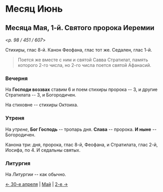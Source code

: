 
# Месяц Июнь

## Месяца Мая, 1-й. Святого пророка Иеремии  

<*p. 98 / 451 / 607*>

Стихиры, глас 8-й. Канон Феофана, глас тот же. Седален, глас 1-й. 

> Поется же вместе с ним и святой Савва Стратилат, память которого 2-го числа, но 2-го числа поется 
> святой Афанасий.  

### Вечерня

На **Господи воззвах** ставим 6 и поем стихиры пророка -- 3, и другие Стратилата -- 3, 
и Богородичен. 

На стиховне -- стихиры Октоиха. 

### Утреня

На *утрене*, **Бог Господь** -- тропарь дня. **Слава** -- пророка. **И ныне** -- Богородичен. 

Канона три: дня, пророка, глас 8-й, Феофана, и Стратилата, глас 2-й, Иосифа, по 4. 
И седальны святых. 

### Литургия

На *Литургии* -- как обычно.

[← 30-е апреля](../04_april/04_30_EUR.ru.md) | [Май](README.md#1-й) | [2-е →](05_02_EUR.ru.md)
